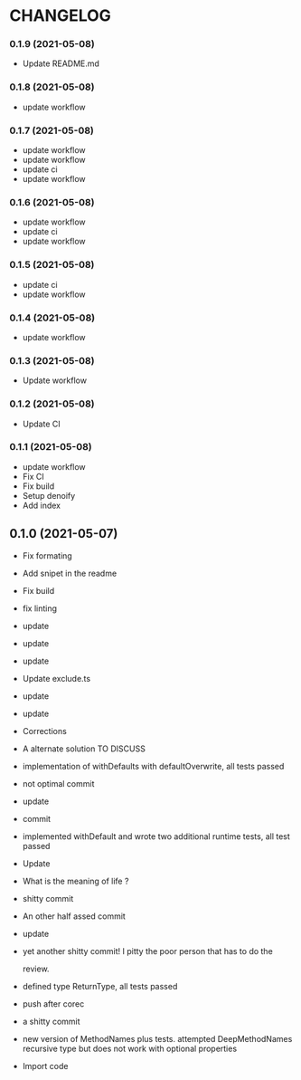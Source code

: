 # CHANGELOG

### **0.1.9** \(2021-05-08\)

* Update README.md    

### **0.1.8** \(2021-05-08\)

* update workflow    

### **0.1.7** \(2021-05-08\)

* update workflow  
* update workflow  
* update ci  
* update workflow    

### **0.1.6** \(2021-05-08\)

* update workflow  
* update ci  
* update workflow    

### **0.1.5** \(2021-05-08\)

* update ci  
* update workflow    

### **0.1.4** \(2021-05-08\)

* update workflow    

### **0.1.3** \(2021-05-08\)

* Update workflow    

### **0.1.2** \(2021-05-08\)

* Update CI    

### **0.1.1** \(2021-05-08\)

* update workflow  
* Fix CI  
* Fix build  
* Setup denoify  
* Add index    

## **0.1.0** \(2021-05-07\)

* Fix formating  
* Add snipet in the readme  
* Fix build  
* fix linting  
* update  
* update  
* update  
* Update exclude.ts  
* update  
* update  
* Corrections  
* A alternate solution TO DISCUSS  
* implementation of withDefaults with defaultOverwrite, all tests passed  
* not optimal commit  
* update  
* commit  
* implemented withDefault and wrote two additional runtime tests, all test passed  
* Update  
* What is the meaning of life ?  
* shitty commit  
* An other half assed commit  
* update  
* yet another shitty commit! I pitty the poor person that has to do the

  review.  

* defined type ReturnType, all tests passed  
* push after corec  
* a shitty commit  
* new version of MethodNames plus tests. attempted DeepMethodNames recursive type but does not work with optional properties  
* Import code    

